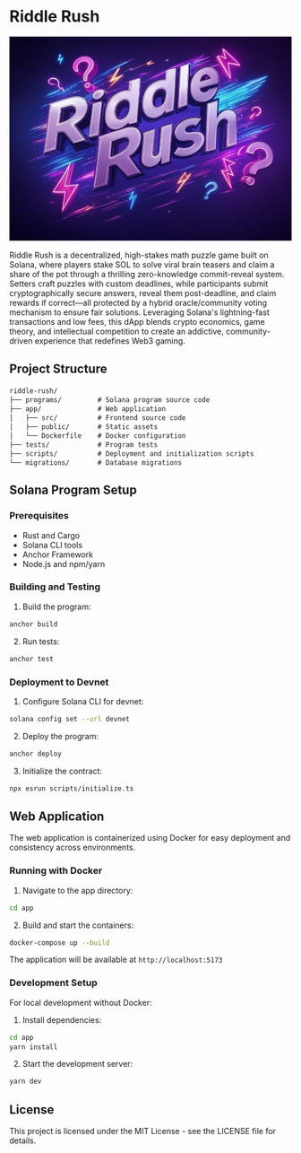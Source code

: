 # Riddle Rush

![Riddle Rush Logo](app/public/riddle-rush.jpg)

Riddle Rush is a decentralized, high-stakes math puzzle game built on Solana, where players stake SOL to solve viral brain teasers and claim a share of the pot through a thrilling zero-knowledge commit-reveal system. Setters craft puzzles with custom deadlines, while participants submit cryptographically secure answers, reveal them post-deadline, and claim rewards if correct—all protected by a hybrid oracle/community voting mechanism to ensure fair solutions. Leveraging Solana's lightning-fast transactions and low fees, this dApp blends crypto economics, game theory, and intellectual competition to create an addictive, community-driven experience that redefines Web3 gaming.

## Project Structure

```
riddle-rush/
├── programs/         # Solana program source code
├── app/              # Web application
│   ├── src/          # Frontend source code
│   ├── public/       # Static assets
│   └── Dockerfile    # Docker configuration
├── tests/            # Program tests
├── scripts/          # Deployment and initialization scripts
└── migrations/       # Database migrations
```

## Solana Program Setup

### Prerequisites
- Rust and Cargo
- Solana CLI tools
- Anchor Framework
- Node.js and npm/yarn

### Building and Testing
1. Build the program:
```bash
anchor build
```

2. Run tests:
```bash
anchor test
```

### Deployment to Devnet
1. Configure Solana CLI for devnet:
```bash
solana config set --url devnet
```

2. Deploy the program:
```bash
anchor deploy
```

3. Initialize the contract:
```bash
npx esrun scripts/initialize.ts
```

## Web Application

The web application is containerized using Docker for easy deployment and consistency across environments.

### Running with Docker

1. Navigate to the app directory:
```bash
cd app
```

2. Build and start the containers:
```bash
docker-compose up --build
```

The application will be available at `http://localhost:5173`

### Development Setup

For local development without Docker:

1. Install dependencies:
```bash
cd app
yarn install
```

2. Start the development server:
```bash
yarn dev
```

## License

This project is licensed under the MIT License - see the LICENSE file for details.